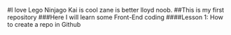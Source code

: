 #I love Lego Ninjago Kai is cool zane is better lloyd noob. 
##This is my first repository
###Here I will learn some Front-End coding
####Lesson 1:
How to create a repo in Github
